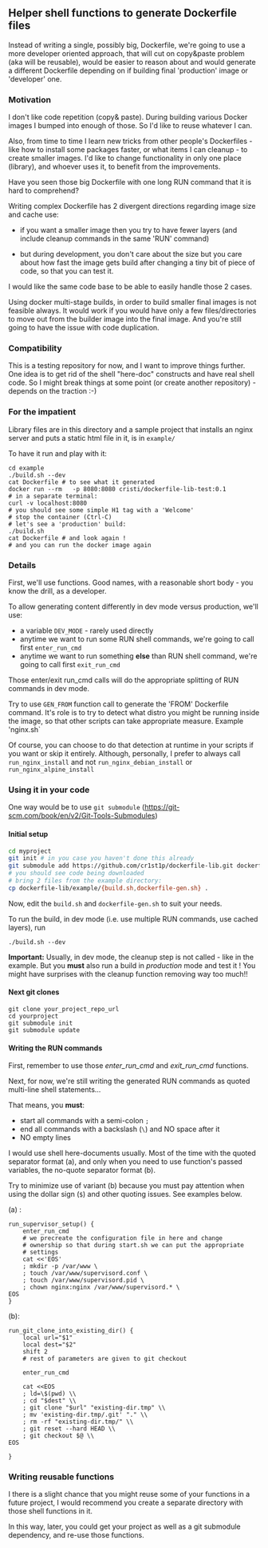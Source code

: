 ## Helper shell functions to generate Dockerfile files

Instead of writing a single, possibly big, Dockerfile, we're going to use a more developer oriented approach, that will cut on copy&paste problem (aka will be reusable), would be easier to reason about and would generate a different Dockerfile depending on if building final 'production' image or 'developer' one.

### Motivation

I don't like code repetition (copy& paste). During building various Docker images I bumped into enough of those. So I'd like to reuse whatever I can.

Also, from time to time I learn new tricks from other people's Dockerfiles - like how to install some packages  faster, or what items I can cleanup - to create smaller images. I'd like to change functionality in only one place (library), and whoever uses it, to benefit from the improvements.

Have you seen those big Dockerfile with one long RUN command that it is hard to comprehend?

Writing complex Dockerfile has 2 divergent directions regarding image size and cache use:

- if you want a smaller image then you try to have fewer layers (and include cleanup commands in the same 'RUN' command)

- but during development, you don't care about the size but you care about how fast the image gets build after changing a tiny bit of piece of code, so that you can test it.


I would like the same code base to be able to easily handle those 2 cases.

Using docker multi-stage builds, in order to build smaller final images is not feasible always. It would work if you would have only a few files/directories to move out from the builder image into the final image. And you're still going to have the issue with code duplication.



### Compatibility

This is a testing repository for now, and I want to improve things further. One idea is to get rid of the shell "here-doc" constructs and have real shell code. So I might break things at some point (or create another repository) - depends on the traction :-)



### For the impatient

Library files are in this directory and a sample project that installs an nginx server and puts a static html file in it, is in ```example/```

To have it run and play with it:

```shell
cd example
./build.sh --dev
cat Dockerfile # to see what it generated
docker run --rm   -p 8080:8080 cristi/dockerfile-lib-test:0.1
# in a separate terminal:
curl -v localhost:8080
# you should see some simple H1 tag with a 'Welcome'
# stop the container (Ctrl-C)
# let's see a 'production' build:
./build.sh
cat Dockerfile # and look again !
# and you can run the docker image again
```



### Details

First, we'll use functions. Good names, with a reasonable short body - you know the drill, as a developer.

To allow generating content differently in dev mode versus production, we'll use:

- a variable ```DEV_MODE``` - rarely used directly
- anytime we want to run some RUN shell commands, we're going to call first ```enter_run_cmd```
- anytime we want to run something **else** than RUN shell command, we're going to call first ```exit_run_cmd```

Those enter/exit run_cmd calls will do the appropriate splitting of RUN commands in dev mode.

Try to use ```GEN_FROM``` function call to generate the 'FROM' Dockerfile command.  It's role is to try to detect what distro you might be running inside the image, so that other scripts can take appropriate measure. Example 'nginx.sh`

Of course, you can choose to do that detection at runtime in your scripts if you want or skip it entirely. Although, personally, I prefer to always call ```run_nginx_install``` and not ```run_nginx_debian_install``` or ```run_nginx_alpine_install```



### Using it in  your code

One way would be to use ```git submodule``` (https://git-scm.com/book/en/v2/Git-Tools-Submodules)

#### Initial setup

```bash
cd myproject
git init # in you case you haven't done this already
git submodule add https://github.com/cr1st1p/dockerfile-lib.git dockerfile-lib
# you should see code being downloaded
# bring 2 files from the example directory:
cp dockerfile-lib/example/{build.sh,dockerfile-gen.sh} .
```

Now, edit the ```build.sh``` and ```dockerfile-gen.sh``` to suit your needs.

To run the build, in dev mode (i.e. use multiple RUN commands, use cached layers), run

```./build.sh --dev```

**Important:** Usually, in dev mode, the cleanup step is not called - like in the example. But you **must** also run a build in *production* mode and test it ! You might have surprises with the cleanup function removing way too much!!



#### Next git clones

```shell
git clone your_project_repo_url
cd yourproject
git submodule init
git submodule update
```



#### Writing the RUN commands

First, remember to use those *enter_run_cmd* and *exit_run_cmd* functions.

Next, for now, we're still writing the generated RUN commands as quoted multi-line shell statements...

That means, you **must**:

- start all commands with a semi-colon ```;```
- end all commands with a backslash (```\```) and NO space after it
- NO empty lines

I would use shell here-documents usually. Most of the time with the quoted separator format (a), and only when you need to use function's passed variables, the no-quote separator format (b).

Try to minimize use of variant (b) because you must pay attention when using the dollar sign (```$```) and other quoting issues. See examples below.

(a) :

```shell
run_supervisor_setup() {
    enter_run_cmd
    # we precreate the configuration file in here and change
    # ownership so that during start.sh we can put the appropriate
    # settings
    cat <<'EOS'
    ; mkdir -p /var/www \
    ; touch /var/www/supervisord.conf \
    ; touch /var/www/supervisord.pid \
    ; chown nginx:nginx /var/www/supervisord.* \
EOS
}
```

(b):

```shell
run_git_clone_into_existing_dir() {
    local url="$1"
    local dest="$2"
    shift 2
    # rest of parameters are given to git checkout

    enter_run_cmd

    cat <<EOS
    ; ld=\$(pwd) \\
    ; cd "$dest" \\
    ; git clone "$url" "existing-dir.tmp" \\
    ; mv 'existing-dir.tmp/.git' "." \\
    ; rm -rf "existing-dir.tmp/" \\
    ; git reset --hard HEAD \\
    ; git checkout $@ \\
EOS

}
```

### Writing reusable functions

I there is a slight chance that you might reuse some of your functions in a future project, I would recommend you create a separate directory with those shell functions in it.

In this way, later, you could get your project as well as a git submodule dependency, and re-use those functions.
